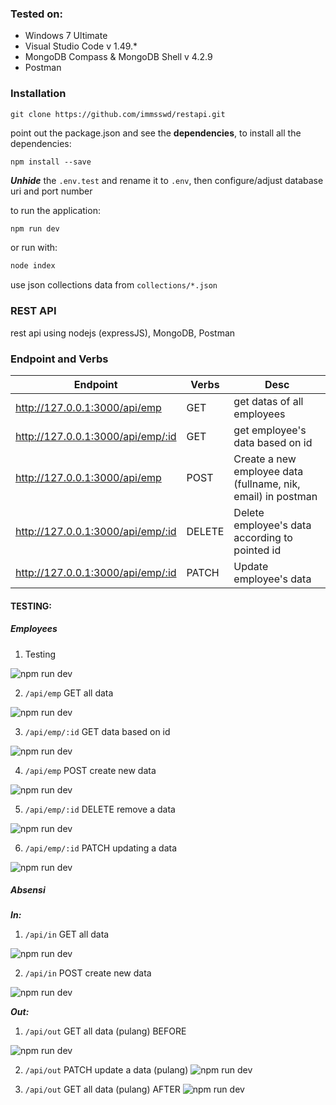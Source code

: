 ### Tested on:
- Windows 7 Ultimate
- Visual Studio Code v 1.49.*
- MongoDB Compass & MongoDB Shell v 4.2.9
- Postman

### Installation
```
git clone https://github.com/immsswd/restapi.git
```
point out the package.json and see the **dependencies**, to install all the dependencies:
```
npm install --save
```

***Unhide*** the `.env.test` and rename it to `.env`, then configure/adjust database uri and port number


to run the application:
```bash
npm run dev
```
or run with:

```bash
node index
```

use json collections data from `collections/*.json`

### REST API
rest api using nodejs (expressJS), MongoDB, Postman

### Endpoint and Verbs

| Endpoint  |Verbs   |Desc   |
|---|---|---|
| http://127.0.0.1:3000/api/emp  |GET   | get datas of all employees  |
| http://127.0.0.1:3000/api/emp/:id  |GET   | get employee's data based on id|
| http://127.0.0.1:3000/api/emp  |POST   | Create a new employee data (fullname, nik, email) in postman  |
| http://127.0.0.1:3000/api/emp/:id  |DELETE   | Delete employee's data according to pointed id  |
| http://127.0.0.1:3000/api/emp/:id |PATCH   | Update employee's data  |

#### TESTING:

##### Employees

1. Testing

![npm run dev](assets/img/run.JPG "run")

2. `/api/emp` GET all data

![npm run dev](assets/img/02_get-api-emp.JPG "get api/emp")

3. `/api/emp/:id` GET data based on id

![npm run dev](assets/img/03_get-api-emp-id.JPG "get api/emp/:id")

4. `/api/emp` POST create new data

![npm run dev](assets/img/04_post-api-emp.JPG "post api/emp")

5. `/api/emp/:id` DELETE remove a data

![npm run dev](assets/img/05_delete-api-emp-id.JPG "delete api/emp")

6. `/api/emp/:id` PATCH updating a data

![npm run dev](assets/img/06_patch-api-emp-id.JPG "patch api/emp")


##### Absensi
***In:***

1. `/api/in` GET all data

![npm run dev](assets/img/07_get-api-absensi.JPG "get api/in")

2. `/api/in` POST create new data

![npm run dev](assets/img/08_post-api-absensi-nik.JPG "post api/in")

***Out:***

1. `/api/out` GET all data (pulang) BEFORE

![npm run dev](assets/img/10_api-out-date_out_before.JPG "post api/out")

2. `/api/out` PATCH update a data (pulang)
![npm run dev](assets/img/09_patch-api-out-date_out.JPG "post api/out")

3. `/api/out` GET all data (pulang) AFTER
![npm run dev](assets/img/11_api-out-date_out_after.JPG "post api/out")
